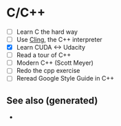 # C/C++

-   [ ] Learn C the hard way
-   [ ] Use [Cling](https://root.cern.ch/cling), the C++ interpreter
-   [x] Learn CUDA \<-> Udacity
-   [ ] Read a tour of C++
-   [ ] Modern C++ (Scott Meyer)
-   [ ] Redo the cpp exercise
-   [ ] Reread Google Style Guide in C++

## See also (generated)

-   

